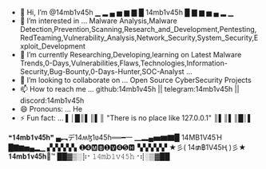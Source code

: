 - 👋 Hi, I’m @14mb1v45h   ▁ ▂ ▄ ▅ ▆ ▇ █ 14mb1v45h █ ▇ ▆ ▅ ▄ ▂ ▁
- 👀 I’m interested in ... Malware Analysis,Malware Detection,Prevention,Scanning,Research_and_Development,Pentesting,RedTeaming,Vulnerability_Analysis,Network_Security,System_Security,Exploit_Development
- 🌱 I’m currently Researching,Developing,learning on Latest Malware Trends,0-Days,Vulnerabilities,Flaws,Technologies,Information-Security,Bug-Bounty,0-Days-Hunter,SOC-Analyst ...
- 💞️ I’m looking to collaborate on ... Open Source CyberSecurity Projects
- 📫 How to reach me ...  github:14mb1v45h ||  telegram:14mb1v45h ||  discord:14mb1v45h
- 😄 Pronouns: ...  He
- ⚡ Fun fact: ... ▌│█║▌║▌║ "There is no place like 127.0.0.1" ║▌║▌║█│▌

<!---
14mb1v45h/14mb1v45h is a ✨ special ✨ repository because its `README.md` (this file) appears on your GitHub profile.
You can click the Preview link to take a look at your changes.
--->

❝𝟏𝟒𝐦𝐛𝟏𝐯𝟒𝟓𝐡❞     ▄︻デ14ʍɮ1ʋ45ɦ══━一                  ▁▂▄▅▆▇█ 14MB1V45Ή █▇▆▅▄▂▁           ▞▞▞▞▞▖➊➍🅼🅱➊🆅➍➎🅷▝▞▞▞▞▞        ★彡( 14₥฿1V45Ⱨ )彡★     𝟏𝟒𝐦𝐛𝟏𝐯𝟒𝟓𝐡🌈™           ██▓▒­░⡷⠂𝟷𝟺𝚖𝚋𝟷𝚟𝟺𝟻𝚑⠐⢾░▒▓██
